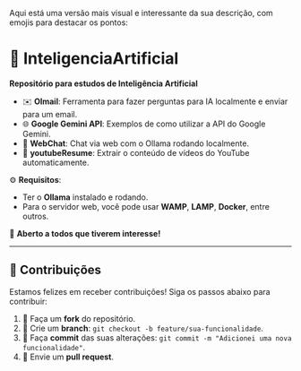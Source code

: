 Aqui está uma versão mais visual e interessante da sua descrição, com emojis para destacar os pontos:

# 🤖 InteligenciaArtificial

**Repositório para estudos de Inteligência Artificial**

- ✉️ **Olmail**: Ferramenta para fazer perguntas para IA localmente e enviar para um email.
- 🌐 **Google Gemini API**: Exemplos de como utilizar a API do Google Gemini.
- 💬 **WebChat**: Chat via web com o Ollama rodando localmente.
- 🎥 **youtubeResume**: Extrair o conteúdo de vídeos do YouTube automaticamente.

⚙️ **Requisitos**:
- Ter o **Ollama** instalado e rodando.
- Para o servidor web, você pode usar **WAMP**, **LAMP**, **Docker**, entre outros.

👥 **Aberto a todos que tiverem interesse!**

---

## 🤝 Contribuições

Estamos felizes em receber contribuições! Siga os passos abaixo para contribuir:

1. 🍴 Faça um **fork** do repositório.
2. 🌿 Crie um **branch**: `git checkout -b feature/sua-funcionalidade`.
3. 💾 Faça **commit** das suas alterações: `git commit -m "Adicionei uma nova funcionalidade"`.
4. 🔄 Envie um **pull request**.